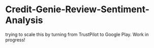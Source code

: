 # Credit-Genie-Review-Sentiment-Analysis
trying to scale this by turning from TrustPilot to Google Play. Work in progress!
